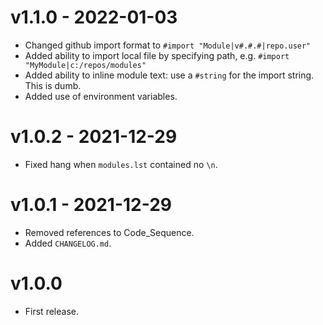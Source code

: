 # v1.1.0 - 2022-01-03
* Changed github import format to `#import "Module|v#.#.#|repo.user"`
* Added ability to import local file by specifying path, e.g. `#import "MyModule|c:/repos/modules"`
* Added ability to inline module text: use a `#string` for the import string. This is dumb.
* Added use of environment variables.

# v1.0.2 - 2021-12-29
* Fixed hang when `modules.lst` contained no `\n`.

# v1.0.1 - 2021-12-29
* Removed references to Code_Sequence.
* Added `CHANGELOG.md`.

# v1.0.0
* First release.
